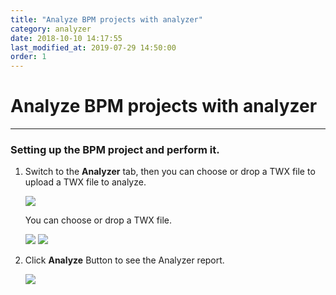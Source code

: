 ```yaml
---
title: "Analyze BPM projects with analyzer"
category: analyzer
date: 2018-10-10 14:17:55
last_modified_at: 2019-07-29 14:50:00
order: 1
---
```


# Analyze BPM projects with analyzer
***
### Setting up the BPM project and perform it.

   1. Switch to the **Analyzer** tab, then you can choose or drop a TWX file to upload a TWX file to analyze.

      ![][analyzer_upload]

      You can choose or drop a TWX file.

      ![][analyzer_upload_drop] ![][analyzer_upload_done]

   2. Click **Analyze** Button to see the Analyzer report.

      ![][analyzer_report]


[analyzer_upload]: ../images/analyzer/analyzer_upload.PNG
[analyzer_upload_drop]: ../images/analyzer/analyzer_upload_drop.PNG
[analyzer_upload_done]: ../images/analyzer/analyzer_upload_done.PNG
[analyzer_report]: ../images/analyzer/analyzer_report.PNG

